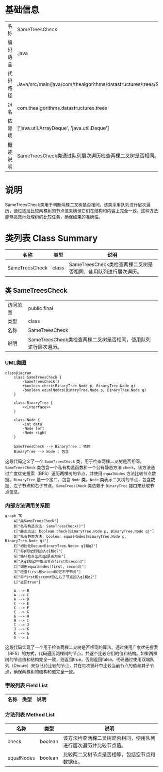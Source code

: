 # 基础信息

|      |      |
|------|------|
| 名称 | SameTreesCheck |
| 编码语言 | .java |
| 代码路径 | Java/src/main/java/com/thealgorithms/datastructures/trees/SameTreesCheck.java |
| 包名 | com.thealgorithms.datastructures.trees |
| 依赖项 | ['java.util.ArrayDeque', 'java.util.Deque'] |
| 概述说明 | SameTreesCheck类通过队列层次遍历检查两棵二叉树是否相同。 |

# 说明

SameTreesCheck类用于判断两棵二叉树是否相同。该类采用队列进行层次遍历，通过逐层比较两棵树的节点值来确保它们在结构和内容上完全一致。这种方法能够高效地处理树的比较任务，确保结果的准确性。

# 类列表 Class Summary

| 名称   | 类型  | 说明 |
|-------|------|-------------|
| SameTreesCheck | class | SameTreesCheck类检查两棵二叉树是否相同，使用队列进行层次遍历。 |



## 类 SameTreesCheck

|      |      |
|------|------|
| 访问范围 | public final |
| 类型 | class |
| 名称 | SameTreesCheck |
| 说明 | SameTreesCheck类检查两棵二叉树是否相同，使用队列进行层次遍历。 |


### UML类图

```mermaid
classDiagram
    class SameTreesCheck {
        -SameTreesCheck()
        +boolean check(BinaryTree.Node p, BinaryTree.Node q)
        -boolean equalNodes(BinaryTree.Node p, BinaryTree.Node q)
    }

    class BinaryTree {
        <<Interface>>
    }

    class Node {
        -int data
        -Node left
        -Node right
    }

    SameTreesCheck --> BinaryTree : 依赖
    BinaryTree --> Node : 包含
```

这段代码定义了一个 `SameTreesCheck` 类，用于检查两棵二叉树是否相同。`SameTreesCheck` 类包含一个私有构造函数和一个公有静态方法 `check`，该方法通过广度优先搜索（BFS）遍历两棵树的节点，并使用 `equalNodes` 方法比较节点数据。`BinaryTree` 是一个接口，包含 `Node` 类，`Node` 类表示二叉树的节点，包含数据、左子节点和右子节点。`SameTreesCheck` 类依赖于 `BinaryTree` 接口来获取节点信息。


### 内部方法调用关系图

```mermaid
graph TD
    A["类SameTreesCheck"]
    B["私有构造方法: SameTreesCheck()"]
    C["静态方法: boolean check(BinaryTree.Node p, BinaryTree.Node q)"]
    D["私有静态方法: boolean equalNodes(BinaryTree.Node p, BinaryTree.Node q)"]
    E["初始化Deque<BinaryTree.Node> q1和q2"]
    F["将p和q分别加入q1和q2"]
    G["循环检查q1和q2是否为空"]
    H["从q1和q2中取出节点first和second"]
    I["调用equalNodes(first, second)"]
    J["检查first和second的左右子节点"]
    K["将first和second的左右子节点加入q1和q2"]
    L["返回true"]

    A --> B
    A --> C
    A --> D
    C --> E
    C --> F
    C --> G
    G --> H
    H --> I
    I --> J
    J --> K
    K --> G
    G --> L
```

这段代码实现了一个用于检查两棵二叉树是否相同的算法。通过使用广度优先搜索（BFS）的方式，代码遍历两棵树的节点，并逐个比较它们的值和结构。如果两棵树的节点值和结构完全一致，则返回true，否则返回false。代码通过使用双端队列（Deque）来存储待比较的节点，并在每次循环中比较当前节点的值和其子节点，确保两棵树的结构和值完全一致。

### 字段列表 Field List

| 名称  | 类型  | 说明 |
|-------|-------|------|

### 方法列表 Method List

| 名称  | 类型  | 说明 |
|-------|-------|------|
| check | boolean | 该方法检查两棵二叉树是否相同，使用队列进行层次遍历并比较节点值。 |
| equalNodes | boolean | 比较两二叉树节点是否相等，包括空节点和数据值。 |




